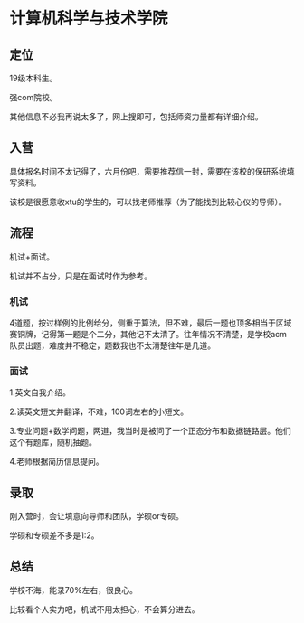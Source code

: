 # 计算机科学与技术学院

## 定位

19级本科生。

强com院校。

其他信息不必我再说太多了，网上搜即可，包括师资力量都有详细介绍。

## 入营

具体报名时间不太记得了，六月份吧，需要推荐信一封，需要在该校的保研系统填写资料。

该校是很愿意收xtu的学生的，可以找老师推荐（为了能找到比较心仪的导师）。

## 流程

机试+面试。

机试并不占分，只是在面试时作为参考。

### 机试

4道题，按过样例的比例给分，侧重于算法，但不难，最后一题也顶多相当于区域赛铜牌，记得第一题是个二分，其他记不太清了。往年情况不清楚，是学校acm队员出题，难度并不稳定，题数我也不太清楚往年是几道。

### 面试

1.英文自我介绍。

2.读英文短文并翻译，不难，100词左右的小短文。

3.专业问题+数学问题，两道，我当时是被问了一个正态分布和数据链路层。他们这个有题库，随机抽题。

4.老师根据简历信息提问。

## 录取

刚入营时，会让填意向导师和团队，学硕or专硕。

学硕和专硕差不多是1:2。

## 总结

学校不海，能录70%左右，很良心。

比较看个人实力吧，机试不用太担心，不会算分进去。